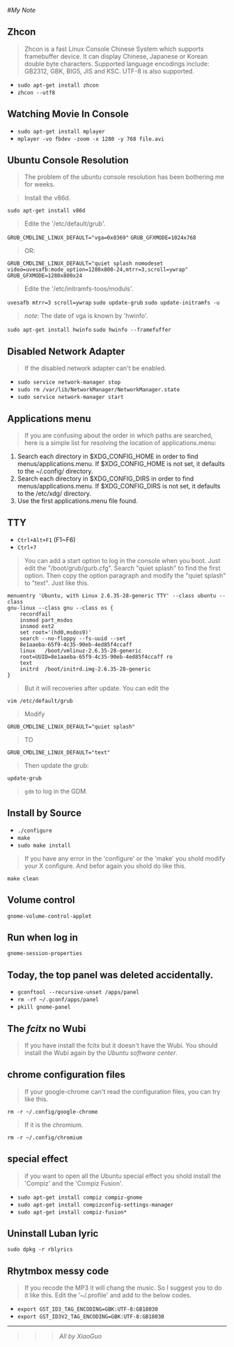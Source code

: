 #_My Note_

## Zhcon

>Zhcon is a fast Linux Console Chinese System which supports framebuffer device. It can display Chinese, Japanese or Korean double byte characters. Supported language encodings include: GB2312, GBK, BIG5, JIS and KSC. UTF-8 is also supported.

*  ``sudo apt-get install zhcon``
*  ``zhcon --utf8``

## Watching Movie In Console

*  ``sudo apt-get install mplayer``
*  ``mplayer -vo fbdev -zoom -x 1280 -y 768 file.avi``

## Ubuntu Console Resolution

>The problem of the ubuntu console resolution has been bothering me for weeks.

>Install the v86d.

 ``sudo apt-get install v86d``

>Edite the '/etc/default/grub'.

``GRUB_CMDLINE_LINUX_DEFAULT="vga=0x0369"``
``GRUB_GFXMODE=1024x768``

>OR:

``GRUB_CMDLINE_LINUX_DEFAULT="quiet splash nomodeset video=uvesafb:mode_option=1280x800-24,mtrr=3,scroll=ywrap"``
``GRUB_GFXMODE=1280x800x24``

>Edite the '/etc/initramfs-toos/moduls'.

``uvesafb mtrr=3 scroll=ywrap``
``sudo update-grub``
``sudo update-initramfs -u``

>_note_: The date of vga is known by 'hwinfo'.

``sudo apt-get install hwinfo``
``sudo hwinfo --framefuffer``

## Disabled Network Adapter

>If the disabled network adapter can't be enabled.

*  ``sudo service network-manager stop``
*  ``sudo rm /var/lib/NetworkManager/NetworkManager.state``
*  ``sudo service network-manager start``

## Applications menu

>If you are confusing about the order in which paths are searched, here is a simple list for resolving the location of applications.menu:

1.  Search each directory in $XDG\_CONFIG\_HOME in order to find menus/applications.menu. If $XDG\_CONFIG\_HOME is not set, it defaults to the ~/.config/ directory.
2.  Search each directory in $XDG\_CONFIG\_DIRS in order to find menus/applications.menu. If $XDG\_CONFIG\_DIRS is not set, it defaults to the /etc/xdg/ directory.
3.  Use the first applications.menu file found.

## TTY

*  ``Ctrl+Alt+F1``  (F1~F6)
*  ``Ctrl+7``

>You can add a start option to log in the console when you boot. Just edit the "/boot/grub/gurb.cfg". Search "quiet splash" to find the first option. Then copy the option paragraph and modify the "quiet splash" to "text". Just like this.

    menuentry 'Ubuntu, with Linux 2.6.35-28-generic TTY' --class ubuntu --class
    gnu-linux --class gnu --class os {
        recordfail
        insmod part_msdos
        insmod ext2
        set root='(hd0,msdos9)'
        search --no-floppy --fs-uuid --set
        8e1aaeba-65f9-4c35-90eb-4ed85f4ccaff
        linux   /boot/vmlinuz-2.6.35-28-generic
        root=UUID=8e1aaeba-65f9-4c35-90eb-4ed85f4ccaff ro
        text
        initrd  /boot/initrd.img-2.6.35-28-generic
    }

>But it will recoveries after update. You can edit the 

``vim /etc/default/grub``

>Modify

``GRUB_CMDLINE_LINUX_DEFAULT="quiet splash"``

>TO

``GRUB_CMDLINE_LINUX_DEFAULT="text"``

>Then update the grub:

``update-grub``

>``gdm`` to log in the GDM.

## Install by Source

*  ``./configure``
*  ``make``
*  ``sudo make install``

>If you have any error in the 'configure' or the 'make' you shold modify your X configure. And befor again you shold do like this.

``make clean``

## Volume control

``gnome-volume-control-applet``

## Run when log in

``gnome-session-properties``

## Today, the top panel was deleted accidentally.

*  ``gconftool --recursive-unset /apps/panel``
*  ``rm -rf ~/.gconf/apps/panel``
*  ``pkill gnome-panel``

## The _fcitx_ no Wubi

>If you have install the fcitx but it doesn't have the Wubi. You should install the Wubi again by the _Ubuntu software center_.

## chrome configuration files

>If your google-chrome can't read the configuration files, you can try like this.

``rm -r ~/.config/google-chrome``

>If it is the chromium.

``rm -r ~/.config/chromium``

## special effect

>if you want to open all the Ubuntu special effect you shold install the 'Compiz' and the 'Compiz Fusion'.

*  ``sudo apt-get install compiz compiz-gnome``
*  ``sudo apt-get install compizconfig-settings-manager``
*  ``sudo apt-get install compiz-fusion*``

## Uninstall Luban lyric

``sudo dpkg -r rblyrics``

## Rhytmbox messy code

>If you recode the MP3 it will chang the music. So I suggest you to do it like this. Edit the '~/.profile' and add to the below codes.

*  ``export GST_ID3_TAG_ENCODING=GBK:UTF-8:GB18030``
*  ``export GST_ID3V2_TAG_ENCODING=GBK:UTF-8:GB18030``

***

>>>_All by XiaoGuo_
